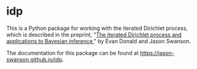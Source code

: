 # idp
 
This is a Python package for working with the iterated Dirichlet process, which is described in the preprint, "[The iterated Dirichlet process and applications to Bayesian inference](https://math.swansonsite.com/wp-content/uploads/2025/04/idp-paper-pt2.pdf)," by Evan Donald and Jason Swanson.

The documentation for this package can be found at https://jason-swanson.github.io/idp.
